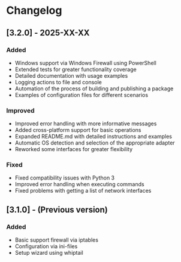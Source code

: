 # Changelog

## [3.2.0] - 2025-XX-XX

### Added
- Windows support via Windows Firewall using PowerShell
- Extended tests for greater functionality coverage
- Detailed documentation with usage examples
- Logging actions to file and console
- Automation of the process of building and publishing a package
- Examples of configuration files for different scenarios

### Improved
- Improved error handling with more informative messages
- Added cross-platform support for basic operations
- Expanded README.md with detailed instructions and examples
- Automatic OS detection and selection of the appropriate adapter
- Reworked some interfaces for greater flexibility

### Fixed
- Fixed compatibility issues with Python 3
- Improved error handling when executing commands
- Fixed problems with getting a list of network interfaces

## [3.1.0] - (Previous version)

### Added
- Basic support firewall via iptables
- Configuration via ini-files
- Setup wizard using whiptail